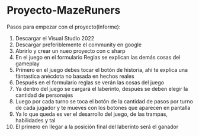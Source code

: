 # Proyecto-MazeRuners
Pasos para empezar con el proyecto(Informe):
1. Descargar el Visual Studio 2022
2. Descargar preferiblemente el community en google
3. Abrirlo y crear un nueo proyecto con c sharp
4. En el juego en el formulario Reglas se explican las demás cosas del gameplay
5. Primero en el juego debes tocar el botón de historia, ahí te explica una fántastica anécdota no basada en hechos reales
6. Después en el formulario reglas se verán las cosas del juego
7. Ya dentro del juego se cargará el laberinto, después se deben elegir la cantidad de personajes
8. Luego por cada turno se toca el botón de la cantidad de pasos por turno de cada jugador y te mueves con los botones que aparecen en pantalla
9. Ya lo que queda es ver el desarrollo del juego, de las trampas, habilidades y tal
10. El primero en llegar a la posición final del laberinto será el ganador
   
